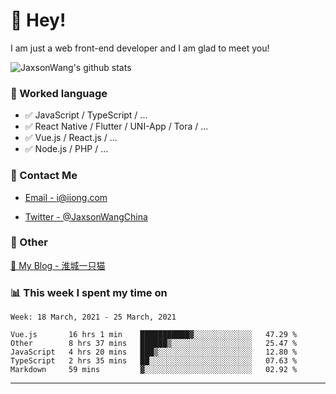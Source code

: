 # 👋 Hey!

I am just a web front-end developer and I am glad to meet you!

![JaxsonWang's github stats](https://github-readme-stats.vercel.app/api?username=JaxsonWang&&show_icons=true&&title_color=1abc9c&&icon_color=1abc9c)


### 📝 Worked language

- ✅ JavaScript / TypeScript / ...
- ✅ React Native / Flutter / UNI-App / Tora / ...
- ✅ Vue.js / React.js / ...
- ✅ Node.js / PHP / ...

### 📮 Contact Me

- [Email - i@iiong.com](mailto:i@iiong.com)

- [Twitter - @JaxsonWangChina](https://twitter.com/JaxsonWangChina)

### 🤪 Other

[📌 My Blog - 淮城一只猫](https://iiong.com)

### 📊 This week I spent my time on

<!--START_SECTION:waka-->
```text
Week: 18 March, 2021 - 25 March, 2021

Vue.js       16 hrs 1 min    ███████████▓░░░░░░░░░░░░░   47.29 % 
Other        8 hrs 37 mins   ██████▒░░░░░░░░░░░░░░░░░░   25.47 % 
JavaScript   4 hrs 20 mins   ███▒░░░░░░░░░░░░░░░░░░░░░   12.80 % 
TypeScript   2 hrs 35 mins   ██░░░░░░░░░░░░░░░░░░░░░░░   07.63 % 
Markdown     59 mins         ▓░░░░░░░░░░░░░░░░░░░░░░░░   02.92 % 
```
<!--END_SECTION:waka-->

---
